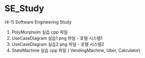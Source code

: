 # SE_Study
(4-1) Software Engineering Study
1. PolyMorphsim 실습 cpp 파일
2. UseCaseDiagram 실습1 png 파일 - 호텔 시스템1
3. UseCaseDiagram 실습2 png 파일 - 호텔 시스템2
4. StateMachine 실습 cpp 파일 ( VendingMachine, Uber, Calculator)
